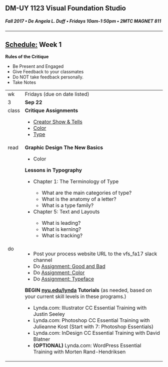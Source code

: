 ## DM-UY 1123 Visual Foundation Studio
##### Fall 2017 • De Angela L. Duff • Fridays 10am-1:50pm • 2MTC MAGNET 811

---
## [Schedule:](dm1123_schedule_overview.md) Week 1


<table>
<tr>
<td>wk</td>
<td>Fridays (due on date listed)</td>
</tr>
<tr>
  <td valign="top">3</td>
  <td valign="top"><strong>Sep 22</strong></td>
</tr>
<tr>
<td valign="top">class</td>
<td valign="top">
<strong>Critique Assignments</strong>
  <ul>  
  <li><a href="assigned_creator_show_and_tells.md">Creator Show &amp; Tells</a></li>
  <Li><a href="dm1123_color.md">Color</a></li>
  <li><a href="dm1123_typefaces.md">Type</a></li>
  </ul>
  </td>
<strong>Rules of the Critique</strong> 
<ul>
<li>Be Present and Engaged</li>
<li>Give Feedback to your classmates</li>
<li>Do NOT take feedback personally.</li>
<li>Take Notes</li>
</ul>
</tr>

<!-- homework -->
<tr>
  <td valign="top">read</td>
  <td>
  <strong>Graphic Design The New Basics</strong>
  <ul>
  <li>Color</li>
  </ul>
  <strong>Lessons in Typography</strong>
    <ul>
    <li>Chapter 1: The Terminology of Type</li>
        <ul> 
        <li>What are the main categories of type?</li>
        <li>What is the anatomy of a letter?</li>
        <li>What is a type family?</li>
        </ul>
    <li>Chapter 5: Text and Layouts</li>
        <ul> 
        <li>What is leading?</li>
        <li>What is kerning?</li>
        <li>What is tracking?</li>
        </ul>
    </ul>
  </td>
  
</tr>


<!-- do -->
<tr>
  <td valign="top">do</td>
  <td>
  <ul>
  <li>Post your process website URL to the vfs_fa17 slack channel</li>
  <li>Do <a href="assignment_good_vs_bad.md">Assignment: Good and Bad</a></li>
  <li>Do <a href="dm1123_color.md">Assignment: Color</a></li>
  <li>Do <a href="dm1123_typefaces.md">Assignment: Typeface</a></li>
  </ul>
  <strong>BEGIN <a href="http://nyu.edu/lynda">nyu.edu/lynda</a> Tutorials</strong> (as needed, based on your current skill levels in these programs.)
  <ul>
  
  <li>Lynda.com: Illustrator CC Essential Training with Justin Seeley</li>
  <li>Lynda.com: Photoshop CC Essential Training with Julieanne Kost (Start with 7: Photoshop Essentials)</li>
  <li>Lynda.com: InDesign CC Essential Training with David Blatner</li>
  <li><b>(OPTIONAL)</b> Lynda.com: WordPress Essential Training with Morten Rand-Hendriksen</li>
  </ul></td>
</tr>
</table>